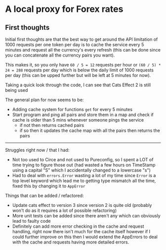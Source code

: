 # A local proxy for Forex rates

## First thoughts
Initial first thoughts are that the best way to get around the API limitation of 1000 requests per one token 
per day is to cache the service every 5 minutes and request all the currency's every refresh 
(this can be done since you can concatenate all the currency pairs you want).

This makes it, so you only have ```60 / 5 = 12``` requests per hour or ```(60 / 5) * 24 = 288``` requests per day 
which is below the daily limit of 1000 requests per day (this can be upped further but will be left at 5 minutes for now).

Taking a quick look through the code, I can see that Cats Effect 2 is still being used

The general plan for now seems to be:
- Adding cache system for functions ```get``` for every 5 minutes
- Start program and ping all pairs and store them in a map and check if cache is older than 5 mins whenever someone pings the service
  - if not then returns cached pairs
  - if so then it updates the cache map with all the pairs then returns the pairs

---

Struggles right now / that I had:
- Not too used to Circe and not used to Pureconfig, so I spent a LOT of time trying to figure those out (had wasted a few hours on TimeStamp using a capital "S" which I accidentally changed to a lowercase "s")
- Had to deal with ```errors.Error``` wasting a lot of my time since ```Error``` is a top level keyword which lead me to getting type mismatch all the time, fixed this by changing it to ```AppError```

Things that can be added / refactored:
- Update cats effect to version 3 since version 2 is quite old (probably won't do as it requires a lot of possible refactoring)
- More unit tests can be added since there aren't any which can obviously lead to faulty code
- Definitely can add more error checking in the cache and request handling, right now there isn't much for the cache itself however if I could further improve on this then I would extend the AppErrors to deal with the cache and requests having more detailed errors.
